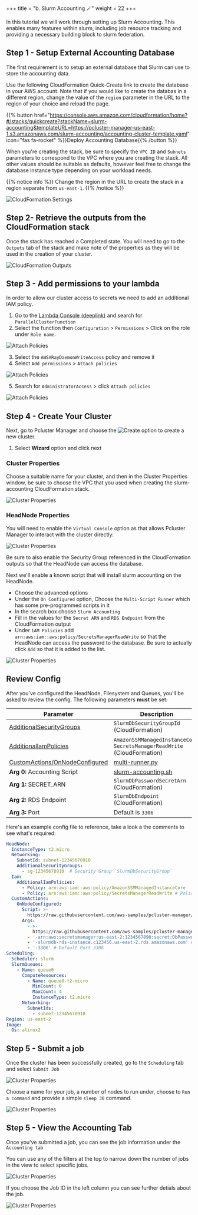 +++
title = "b. Slurm Accounting 🪄"
weight = 22
+++

In this tutorial we will work through setting up Slurm Accounting. This enables many features within slurm, including job resource tracking and providing a necessary building block to slurm federation.

## Step 1 - Setup External Accounting Database

The first requirement is to setup an external database that Slurm can use to store the accounting data.

Use the following CloudFormation Quick-Create link to create the database in
your AWS account. Note that if you would like to create the databas in a
different region, change the value of the `region` parameter in the URL to the
region of your choice and reload the page.

{{% button href="https://console.aws.amazon.com/cloudformation/home?#/stacks/quickcreate?stackName=slurm-accounting&templateURL=https://pcluster-manager-us-east-1.s3.amazonaws.com/slurm-accounting/accounting-cluster-template.yaml" icon="fas fa-rocket" %}}Deploy Accounting Database{{% /button %}}

When you're creating the stack, be sure to specify the `VPC ID` and `Subnets`
parameters to correspond to the VPC where you are creating the stack. All other
values should be suitable as defaults, however feel free to change the database
instance type depending on your workload needs.

{{% notice info %}}
Change the region in the URL to create the stack in a region separate from `us-east-1`.
{{% /notice %}}

![CloudFormation Settings](accounting/cfn-properties.png)

## Step 2- Retrieve the outputs from the CloudFormation stack

Once the stack has reached a Completed state. You will need to go to the `Outputs` tab of the stack and make note of the properties as they will be used in the creation of your cluster.

![CloudFormation Outputs](accounting/cfn-outputs.png)

## Step 3 - Add permissions to your lambda

In order to allow our cluster access to secrets we need to add an additional IAM policy.

1. Go to the [Lambda Console (deeplink)](https://console.aws.amazon.com/lambda/home?#/functions?f0=true&fo=and&k0=functionName&n0=false&o0=%3A&op=and&v0=ParallelClusterFunction) and search for `ParallelClusterFunction`
2. Select the function then `Configuration` > `Permissions` > Click on the role under `Role name`.

![Attach Policies](accounting/lambda-permissions.jpeg)

3. Select the `AWSXRayDaemonWriteAccess` policy and remove it
4. Select `Add permissions` > `Attach policies`

![Attach Policies](accounting/attach-policies.jpeg)

5. Search for `AdministratorAccess` > click `Attach policies`

![Attach Policies](accounting/attach-admin.png)


## Step 4 - Create Your Cluster

Next, go to Pcluster Manager and choose the ![Create](create.png) option to create a new cluster.

1. Select **Wizard** option and click next

### Cluster Properties

Choose a suitable name for your cluster, and then in the Cluster Properties window, be sure to choose the VPC that you used when creating the slurm-accounting CloudFormation stack.

![Cluster Properties](accounting/cluster-properties.png)

### HeadNode Properties

You will need to enable the `Virtual Console` option as that allows Pcluster Manager to interact with the cluster directly:

![Cluster Properties](accounting/headnode-virtual-console.png)

Be sure to also enable the Security Group referenced in the CloudFormation outputs so that the HeadNode can access the database.

Next we'll enable a known script that will install slurm accounting on the HeadNode.
- Choose the advanced options
- Under the `On Configured` option, Choose the `Multi-Script Runner` which has some pre-programmed scripts in it
- In the search box choose `Slurm Accounting`
- Fill in the values for the `Secret ARN` and `RDS Endpoint` from the CloudFormation output
- Under `IAM Policies` add `arn:aws:iam::aws:policy/SecretsManagerReadWrite` so that the HeadNode can access the password to the database. Be sure to actually click `Add` so that it is added to the list.

![Cluster Properties](accounting/headnode-additionals.png)

## Review Config

After you've configured the HeadNode, Filesystem and Queues, you'll be asked to review the config. The following parameters **must** be set:

| Parameter                      | Description                                        |
|--------------------------------|----------------------------------------------------|
| [AdditionalSecurityGroups](https://docs.aws.amazon.com/parallelcluster/latest/ug/HeadNode-v3.html#yaml-HeadNode-Networking-AdditionalSecurityGroups)       | `SlurmDbSecurityGroupId` (CloudFormation)            |
| [AdditionalIamPolicies](https://docs.aws.amazon.com/parallelcluster/latest/ug/HeadNode-v3.html#yaml-HeadNode-Iam-AdditionalIamPolicies)          | `AmazonSSMManagedInstanceCore`, `SecretsManagerReadWrite` (CloudFormation) |
| [CustomActions/OnNodeConfigured](https://docs.aws.amazon.com/parallelcluster/latest/ug/HeadNode-v3.html#yaml-HeadNode-CustomActions-OnNodeConfigured) | [multi-runner.py](https://raw.githubusercontent.com/aws-samples/pcluster-manager/main/resources/scripts/multi-runner.py)                                                   |
| **Arg 0:** Accounting Script                         | [slurm-accounting.sh](https://raw.githubusercontent.com/aws-samples/pcluster-manager/main/resources/scripts/slurm-accounting.sh)                         |
| **Arg 1:** SECRET_ARN              | `SlurmDbPasswordSecretArn` (CloudFormation)          |
| **Arg 2:** RDS Endpoint            | `SlurmDbEndpoint` (CloudFormation)                   |
| **Arg 3:** Port                    | Default is `3306`                                    |

Here's an example config file to reference, take a look a the comments to see what's required:

```yaml
HeadNode:
  InstanceType: t2.micro
  Networking:
    SubnetId: subnet-12345678910
    AdditionalSecurityGroups:
      - sg-12345678910  # Security Group `SlurmDbSecurityGroup`
  Iam:
    AdditionalIamPolicies:
      - Policy: arn:aws:iam::aws:policy/AmazonSSMManagedInstanceCore
      - Policy: arn:aws:iam::aws:policy/SecretsManagerReadWrite # Policy `SecretsManagerReadWrite`
  CustomActions:
    OnNodeConfigured:
      Script: >-
        https://raw.githubusercontent.com/aws-samples/pcluster-manager/main/resources/scripts/multi-runner.py
      Args:
        - >-
          https://raw.githubusercontent.com/aws-samples/pcluster-manager/main/resources/scripts/slurm-accounting.sh
        - '-arn:aws:secretsmanager:us-east-2:1234567890:secret:DbPasswdSecret' # `SlurmDbPasswordSecretArn`
        - '-slurmdb-rds-instance.c123456.us-east-2.rds.amazonaws.com' # RDS Endpoint `SlurmDbEndpoint`
        - '-3306' # Default Port 3306
Scheduling:
  Scheduler: slurm
  SlurmQueues:
    - Name: queue0
      ComputeResources:
        - Name: queue0-t2-micro
          MinCount: 0
          MaxCount: 4
          InstanceType: t2.micro
      Networking:
        SubnetIds:
          - subnet-12345678910
Region: us-east-2
Image:
  Os: alinux2
```

## Step 5 - Submit a job

Once the cluster has been successfully created, go to the `Scheduling` tab and select `Submit Job`

![Cluster Properties](accounting/submit-job.png)

Choose a name for your job, a number of nodes to run under, choose to `Run a command` and provide a simple `sleep 30` command.

![Cluster Properties](accounting/submit-job-dialog.png)

## Step 5 - View the Accounting Tab

Once you've submitted a job, you can see the job information under the `Accounting tab`

You can use any of the filters at the top to narrow down the number of jobs in the view to select specific jobs. 

![Cluster Properties](accounting/job-list.png)

If you choose the Job ID in the left column you can see further detials about the job.

![Cluster Properties](accounting/job-details.png)
